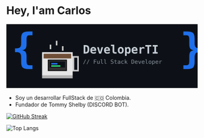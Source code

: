 
# Hey, I'am Carlos

![Logo](https://github.com/DeveloperTI0001/DeveloperTI0001/blob/main/banner.png)

* Soy un desarrollar FullStack de 🇨🇴 Colombia.
* Fundador de Tommy Shelby (DISCORD BOT).

[![GitHub Streak](https://github-readme-streak-stats.herokuapp.com?user=DeveloperTI0001&theme=shadow-red&hide_border=true)](https://git.io/streak-stats)

![Top Langs](https://github-readme-stats.vercel.app/api/top-langs/?username=anuraghazra&hide_progress=false)


